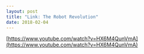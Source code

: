 ```yaml
---
layout: post
title: "Link: The Robot Revolution"
date: 2018-02-04
---
```

[https://www.youtube.com/watch?v=HX6M4QunVmA](https://www.youtube.com/watch?v=HX6M4QunVmA)
